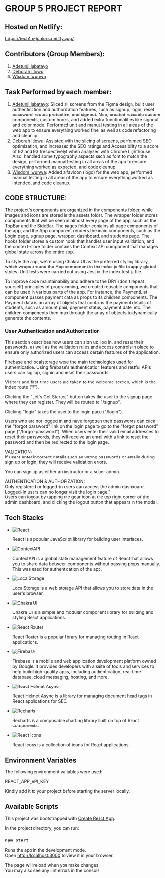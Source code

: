 # GROUP 5 PROJECT REPORT

## Hosted on Netlify:

https://tech1m-juniors.netlify.app/

## Contributors (Group Members):

1. [Adetunji Igbatayo](https://github.com/TunjiDev)
2. [Deborah Idowu](https://github.com/idowudeborah)
3. [Wisdom Iwunwa](https://github.com/wisdomI)

## Task Performed by each member:

1. [Adetunji Igbatayo](https://github.com/TunjiDev): Sliced all screens from the Figma design, built user authentication and authorization features, such as signup, login, reset password, routes protection, and signout. Also, created reusable custom components, custom hooks, and added extra functionalities like signout and color mode. Performed unit and manual testing in all areas of the web app to ensure everything worked fine, as well as code refactoring and cleanup.
2. [Deborah Idowu](https://github.com/idowudeborah): Assisted with the slicing of screens, performed SEO optimization, and increased the SEO ratings and Accessibility to a score of 92 and 93 (respectively) when analyzed with Chrome Lighthouse. Also, handled some typography aspects such as font to match the design, performed manual testing in all areas of the app to ensure everything worked as expected, and code cleanup.
3. [Wisdom Iwunwa](https://github.com/wisdomI): Added a favicon (logo) for the web app, performed manual testing in all areas of the app to ensure everything worked as intended, and code cleanup.

## CODE STRUCTURE:

The project's components are organized in the components folder, while images and icons are stored in the assets folder. The wrapper folder stores components that will be seen in almost every page of the app, such as the TopBar and the SideBar. The pages folder contains all page components of the app, and the App component renders the main components, such as the Login page, signup page, wrapper, dashboard, and students page. The hooks folder stores a custom hook that handles user input validation, and the context-store folder contains the Context API component that manages global state across the entire app.

To style the app, we're using Chakra UI as the preferred styling library, which wraps around the App component in the index.js file to apply global styles. Unit tests were carried out using Jest in the index.test.js file.

To improve code maintainability and adhere to the DRY (don't repeat yourself) principles of programming, we created reusable components that can be used in various parts of the app. For instance, the PaymentList component passes payment data as props to its children components. The Payment data is an array of objects that contains the payment details of students, such as amount paid, payment status, payment date, etc. The children components then map through the array of objects to dynamically generate the contents.

### User Authentication and Authorization

This section describes how users can sign up, log in, and reset their passwords, as well as the validation rules and access controls in place to ensure only authorized users can access certain features of the application.

Firebase and localstorage were the main technologies used for authentication. Using firebase's authentication features and restful APIs users can signup, signin and reset their passwords.

Visitors and first-time users are taken to the welcome screen, which is the index route ("/").

Clicking the "Let's Get Started" button takes the user to the signup page where they can register. They will be routed to "/signup".

Clicking "login" takes the user to the login page ("/login").

Users who are not logged in and have forgotten their passwords can click the "forgot password" link on the login page to go to the "forgot password" page ("/forgot-password"). When users enter their valid email addresses to reset their passwords, they will receive an email with a link to reset the password and then be redirected to the login page.

VALIDATION:\
If users enter incorrect details such as wrong passwords or emails during sign up or login, they will receive validation errors.

You can sign up as either an instructor or a super admin.

AUTHENTICATION & AUTHORIZATION:\
Only registered or logged-in users can access the admin dashboard.\
Logged-in users can no longer visit the login page."\
Users can logout by tapping the gear icon at the top right corner of the admin dashboard, and clicking the logout button that appears in the modal.

## Tech Stacks

- ![React](https://img.shields.io/badge/-React-61DAFB?style=flat-square&logo=react&logoColor=white)

  React is a popular JavaScript library for building user interfaces.

- ![ContextAPI](https://img.shields.io/badge/-ContextAPI-3178C6?style=flat-square&logo=react&logoColor=white)

  ContextAPI is a global state management feature of React that allows you to share data between components without passing props manually. This was used for authentication of the app.

- ![LocalStorage](https://img.shields.io/badge/-LocalStorage-4285F4?style=flat-square&logo=google&logoColor=white)

  LocalStorage is a web storage API that allows you to store data in the user's browser.

- ![Chakra UI](https://img.shields.io/badge/-Chakra%20UI-319795?style=flat-square&logo=chakraui&logoColor=white)

  Chakra UI is a simple and modular component library for building and styling React applications.

- ![React Router](https://img.shields.io/badge/-React%20Router-CA4245?style=flat-square&logo=reactrouter&logoColor=white)

  React Router is a popular library for managing routing in React applications.

- ![Firebase](https://img.shields.io/badge/-Firebase-FFCA28?style=flat-square&logo=firebase&logoColor=white)

  Firebase is a mobile and web application development platform owned by Google. It provides developers with a suite of tools and services to help build high-quality apps, including authentication, real-time database, cloud messaging, hosting, and more.

- ![React Helmet Async](https://img.shields.io/badge/-React%20Helmet%20Async-5A3E85?style=flat-square)

  React Helmet Async is a library for managing document head tags in React applications for SEO.

- ![Recharts](https://img.shields.io/badge/-Recharts-0081CB?style=flat-square&logo=recharts&logoColor=white)

  Recharts is a composable charting library built on top of React components.

- ![React Icons](https://img.shields.io/badge/-React%20Icons-61DAFB?style=flat-square&logo=react&logoColor=white)

  React Icons is a collection of icons for React applications.

## Environment Variables

The following environment variables were used:

REACT_APP_API_KEY

Kindly add it to your project before starting the server locally.

## Available Scripts

This project was bootstrapped with [Create React App](https://github.com/facebook/create-react-app).

In the project directory, you can run:

### `npm start`

Runs the app in the development mode.\
Open [http://localhost:3000](http://localhost:3000) to view it in your browser.

The page will reload when you make changes.\
You may also see any lint errors in the console.
